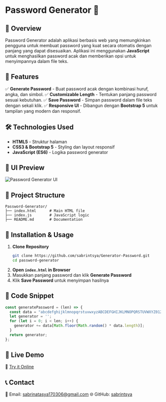 # Password Generator 🔐

## 📌 Overview
Password Generator adalah aplikasi berbasis web yang memungkinkan pengguna untuk membuat password yang kuat secara otomatis dengan panjang yang dapat disesuaikan. Aplikasi ini menggunakan **JavaScript** untuk menghasilkan password acak dan memberikan opsi untuk menyimpannya dalam file teks.

## 🚀 Features
✅ **Generate Password** - Buat password acak dengan kombinasi huruf, angka, dan simbol.
✅ **Customizable Length** - Tentukan panjang password sesuai kebutuhan.
✅ **Save Password** - Simpan password dalam file teks dengan sekali klik.
✅ **Responsive UI** - Dibangun dengan **Bootstrap 5** untuk tampilan yang modern dan responsif.

## 🛠️ Technologies Used
- **HTML5** - Struktur halaman
- **CSS3 & Bootstrap 5** - Styling dan layout responsif
- **JavaScript (ES6)** - Logika password generator

## 🎨 UI Preview
![Password Generator UI](https://via.placeholder.com/800x400?text=Password+Generator+Preview)

## 📂 Project Structure
```
Password-Generator/
├── index.html      # Main HTML file
├── index.js        # JavaScript logic
├── README.md       # Documentation

```

## 🔧 Installation & Usage
1. **Clone Repository**
   ```sh
   git clone https://github.com/sabrintsya/Generator-Password.git
   cd password-generator
   ```
2. **Open `index.html` in Browser**
3. Masukkan panjang password dan klik **Generate Password**
4. Klik **Save Password** untuk menyimpan hasilnya

## 📜 Code Snippet
```js
const generatePassword = (len) => {
  const data = "abcdefghijklmnopqrstuvwxyzABCDEFGHIJKLMNOPQRSTUVWXYZ0123456789!@#$%^&*()_+=-{}[]';:/?.,<>~`";
  let generator = '';
  for (let i = 0; i < len; i++) {
    generator += data[Math.floor(Math.random() * data.length)];
  }
  return generator;
};
```

## 📌 Live Demo
🔗 [Try it Online](#)

## 📞 Contact
📧 Email: sabrinatasya170306@gmail.com
🌐 GitHub: [sabrintsya](https://github.com/sabrintsya)


